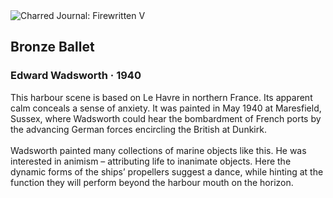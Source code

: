 <div class="artwork-of-the-day">
  <div class="container">
    <div class="img-wrapper">
      <img
        src="https://uploads0.wikiart.org/images/edward-wadsworth/bronze-ballet-1940(1).jpg!Large.jpg"
        alt="Charred Journal: Firewritten V" />
    </div>
    <div class="artwork-detail">
      <div class="artwork-origin"> 
        <h2 class="artwork-name">Bronze Ballet</h2>
        <h3 class="artist">
          Edward Wadsworth
                    ·  1940
        </h3>
      </div>
      <p class="description">
        <span class="artwork-description-text ng-binding" ng-bind-html="viewModel.ArtworkOfTheDay.Description | unsafe">This harbour scene is based on Le Havre in northern France. Its apparent calm conceals a sense of anxiety. It was painted in May 1940 at Maresfield, Sussex, where Wadsworth could hear the bombardment of French ports by the advancing German forces encircling the British at Dunkirk.
<br>
<br>Wadsworth painted many collections of marine objects like this. He was interested in animism – attributing life to inanimate objects. Here the dynamic forms of the ships’ propellers suggest a dance, while hinting at the function they will perform beyond the harbour mouth on the horizon.</span>
                        <div class="text-shadow-container" ng-show="showShadow" style=""></div>
      </p>
    </div>
  </div>

</div>
